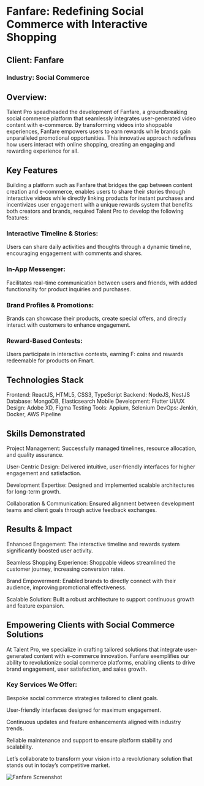 # Fanfare: Redefining Social Commerce with Interactive Shopping
## Client: Fanfare
### Industry: Social Commerce

## Overview:
Talent Pro speadheaded the development of Fanfare, a groundbreaking social commerce platform that seamlessly integrates user-generated video content with e-commerce. By transforming videos into shoppable experiences, Fanfare empowers users to earn rewards while brands gain unparalleled promotional opportunities. This innovative approach redefines how users interact with online shopping, creating an engaging and rewarding experience for all.

## Key Features
Building a platform such as Fanfare that bridges the gap between content creation and e-commerce, enables users to share their stories through interactive videos while directly linking products for instant purchases and incentivizes user engagement with a unique rewards system that benefits both creators and brands, required Talent Pro to develop the following features:

### Interactive Timeline & Stories:
Users can share daily activities and thoughts through a dynamic timeline, encouraging engagement with comments and shares.

### In-App Messenger:
Facilitates real-time communication between users and friends, with added functionality for product inquiries and purchases.

### Brand Profiles & Promotions:
Brands can showcase their products, create special offers, and directly interact with customers to enhance engagement.

### Reward-Based Contests:
Users participate in interactive contests, earning F: coins and rewards redeemable for products on Fmart.

## Technologies Stack
Frontend: ReactJS, HTML5, CSS3, TypeScript
Backend: NodeJS, NestJS
Database: MongoDB, Elasticsearch
Mobile Development: Flutter
UI/UX Design: Adobe XD, Figma
Testing Tools: Appium, Selenium
DevOps: Jenkin, Docker, AWS Pipeline

## Skills Demonstrated
Project Management: Successfully managed timelines, resource allocation, and quality assurance.

User-Centric Design: Delivered intuitive, user-friendly interfaces for higher engagement and satisfaction.

Development Expertise: Designed and implemented scalable architectures for long-term growth.

Collaboration & Communication: Ensured alignment between development teams and client goals through active feedback exchanges.

## Results & Impact
Enhanced Engagement: The interactive timeline and rewards system significantly boosted user activity.

Seamless Shopping Experience: Shoppable videos streamlined the customer journey, increasing conversion rates.

Brand Empowerment: Enabled brands to directly connect with their audience, improving promotional effectiveness.

Scalable Solution: Built a robust architecture to support continuous growth and feature expansion.

## Empowering Clients with Social Commerce Solutions
At Talent Pro, we specialize in crafting tailored solutions that integrate user-generated content with e-commerce innovation. Fanfare exemplifies our ability to revolutionize social commerce platforms, enabling clients to drive brand engagement, user satisfaction, and sales growth.

### Key Services We Offer:

Bespoke social commerce strategies tailored to client goals.

User-friendly interfaces designed for maximum engagement.

Continuous updates and feature enhancements aligned with industry trends.

Reliable maintenance and support to ensure platform stability and scalability.

Let’s collaborate to transform your vision into a revolutionary solution that stands out in today’s competitive market.

![Fanfare Screenshot](https://raw.githubusercontent.com/TalentProDevs/Fanfare/main/01.%20Marketplace%20Portfolio%20%28FF%20With%20Logo%29%20%28Dynamic%20Timeline%29.jpg)

